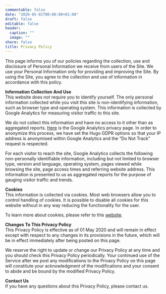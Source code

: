 ```yaml
---
commentable: false
date: "2020-05-01T00:00:00+01:00"
draft: false
editable: false
header:
  caption: ""
  image: ""
share: false
title: Privacy Policy
---
```


This page informs you of our policies regarding the collection, use and disclosure of Personal Information we receive from users of the Site.
We use your Personal Information only for providing and improving the Site. By using the Site, you agree to the collection and use of information in accordance with this policy.

**Information Collection And Use**<br/>
This website does not require you to identify yourself. The only personal information collected while you visit this site is non-identifying information, such as browser type and operating system. This information is collected by Google Analytics for measuring visitor traffic to this site.

We do not collect this information and have no access to it other than as aggregated reports. [Here](https://policies.google.com/technologies/partner-sites) is the Google Analytics privacy page. In order to anonymize this process, we have set the Hugo GDPR options so that your IP address is anonymised within Google Analytics and the “Do Not Track” request is respected.

For each visitor to reach the site, Google Analytics collects the following non-personally identifiable information, including but not limited to browser type, version and language, operating system, pages viewed while browsing the site, page access times and referring website address. This information is presented to us as aggregated reports for the purpose of gauging visitor traffic and trends.

**Cookies**<br/>
This information is collected via cookies. Most web browsers allow you to control handling of cookies. It is possible to disable all cookies for this website without in any way reducing the functionality for the user.

To learn more about cookies, please refer to this [website](https://www.cookiesandyou.com).

**Changes To This Privacy Policy**<br/>
This Privacy Policy is effective as of 01 May 2020 and will remain in effect except with respect to any changes in its provisions in the future, which will be in effect immediately after being posted on this page.

We reserve the right to update or change our Privacy Policy at any time and you should check this Privacy Policy periodically. Your continued use of the Service after we post any modifications to the Privacy Policy on this page will constitute your acknowledgment of the modifications and your consent to abide and be bound by the modified Privacy Policy.

**Contact Us**<br/>
If you have any questions about this Privacy Policy, please contact us.
